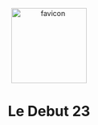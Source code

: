<p align="center">
  <img width="150" alt="favicon" src="https://github.com/aurora-0025/le-Debut/blob/master/src/assets/images/ledebutlogo.png?raw=true">
</p>
<h1 align="center">Le Debut 23</h1>
